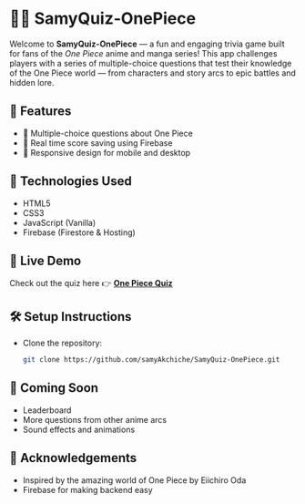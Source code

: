 # 🏴‍☠️ SamyQuiz-OnePiece

Welcome to **SamyQuiz-OnePiece** — a fun and engaging trivia game built for fans of the *One Piece* anime and manga series! This app challenges players with a series of multiple-choice questions that test their knowledge of the One Piece world — from characters and story arcs to epic battles and hidden lore.
## 🚀 Features

- 🎯 Multiple-choice questions about One Piece
- 💾 Real time score saving using Firebase
- 📱 Responsive design for mobile and desktop

## 🔧 Technologies Used

- HTML5
- CSS3
- JavaScript (Vanilla)
- Firebase (Firestore & Hosting)

## 🎥 Live Demo

Check out the quiz here 👉 **[One Piece Quiz](https://onepiece-quiz-2022.web.app/)**

## 🛠️ Setup Instructions

- Clone the repository:
   ```bash
   git clone https://github.com/samyAkchiche/SamyQuiz-OnePiece.git

## 🧪 Coming Soon
- Leaderboard
- More questions from other anime arcs
- Sound effects and animations

## 🙌 Acknowledgements
- Inspired by the amazing world of One Piece by Eiichiro Oda
- Firebase for making backend easy
